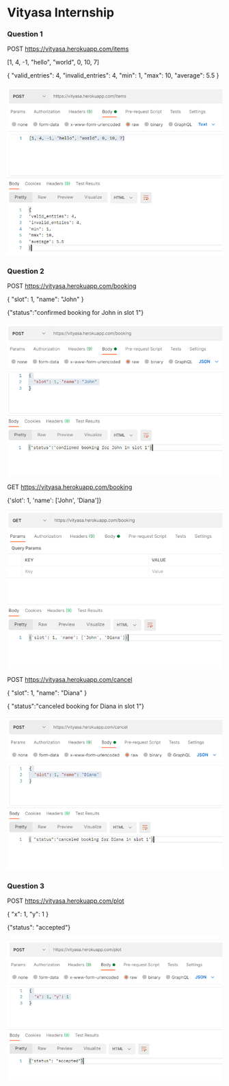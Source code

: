 # Vityasa Internship
### Question 1
POST https://vityasa.herokuapp.com/items

[1, 4, -1, "hello", "world", 0, 10, 7]

{
  "valid_entries": 4,
  "invalid_entries": 4,
  "min": 1,
  "max": 10,
  "average": 5.5
}

<img src="1.png">

### Question 2

POST https://vityasa.herokuapp.com/booking

{
  "slot": 1, "name": "John"
}

{"status":"confirmed booking for John in slot 1"}

<img src="2.png">

GET https://vityasa.herokuapp.com/booking

{'slot': 1, 'name': ['John', 'Diana']}

<img src="3.png">

POST https://vityasa.herokuapp.com/cancel

{
  "slot": 1, "name": "Diana"
}

{ "status":"canceled booking for Diana in slot 1"}

<img src="4.png">

### Question 3

POST https://vityasa.herokuapp.com/plot

{
  "x": 1, "y": 1
}

{"status": "accepted"}

<img src="5.png">
